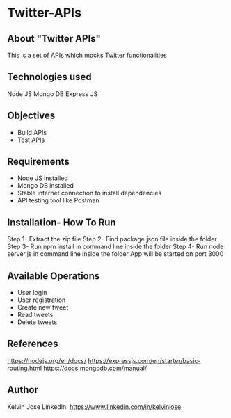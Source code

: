 # Twitter-APIs

## About "Twitter APIs"
This is a set of APIs which mocks Twitter functionalities


## Technologies used
Node JS
Mongo DB
Express JS


## Objectives
+ Build APIs
+ Test APIs


## Requirements
+ Node JS installed
+ Mongo DB installed
+ Stable internet connection to install dependencies
+ API testing tool like Postman


## Installation- How To Run
Step 1- Extract the zip file
Step 2- Find package.json file inside the folder
Step 3- Run npm install in command line inside the folder
Step 4- Run node server.js in command line inside the folder
	App will be started on port 3000


## Available Operations
+ User login
+ User registration
+ Create new tweet
+ Read tweets
+ Delete tweets


## References
https://nodejs.org/en/docs/
https://expressjs.com/en/starter/basic-routing.html
https://docs.mongodb.com/manual/


## Author
Kelvin Jose
LinkedIn: https://www.linkedin.com/in/kelvinjose

